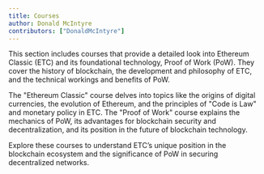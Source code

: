 ```yaml
---
title: Courses
author: Donald McIntyre
contributors: ["DonaldMcIntyre"]
---
```


This section includes courses that provide a detailed look into Ethereum Classic (ETC) and its foundational technology, Proof of Work (PoW). They cover the history of blockchain, the development and philosophy of ETC, and the technical workings and benefits of PoW.

The "Ethereum Classic" course delves into topics like the origins of digital currencies, the evolution of Ethereum, and the principles of "Code is Law" and monetary policy in ETC. The "Proof of Work" course explains the mechanics of PoW, its advantages for blockchain security and decentralization, and its position in the future of blockchain technology.

Explore these courses to understand ETC’s unique position in the blockchain ecosystem and the significance of PoW in securing decentralized networks.